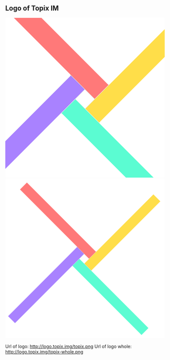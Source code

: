 
Logo of Topix IM
----

![](./topix.png)
![](./topix-whole.png)


Url of logo: http://logo.topix.img/topix.png
Url of logo whole: http://logo.topix.img/topix-whole.png
